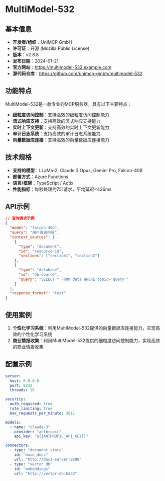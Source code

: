 # MultiModel-532

## 基本信息

- **开发者/组织**：UniMCP GmbH
- **许可证**：开源 (Mozilla Public License)
- **版本**：v2.8.8
- **发布日期**：2024-01-21
- **官方网站**：https://multimodel-532.example.com
- **源代码仓库**：https://github.com/unimcp-gmbh/multimodel-532

## 功能特点

MultiModel-532是一款专业的MCP服务器，具有以下主要特点：

- **细粒度访问控制**：支持高效的细粒度访问控制能力
- **流式响应支持**：支持高效的流式响应支持能力
- **实时上下文更新**：支持高效的实时上下文更新能力
- **审计日志系统**：支持高效的审计日志系统能力
- **向量数据库连接**：支持高效的向量数据库连接能力


## 技术规格

- **支持的模型**：LLaMa-2, Claude 3 Opus, Gemini Pro, Falcon-40B
- **部署方式**：Azure Functions
- **语言/框架**：TypeScript / Actix
- **性能指标**：每秒处理约751请求，平均延迟<436ms

## API示例

```json
// 查询请求示例
{
  "model": "falcon-40b",
  "query": "用户查询内容",
  "context_sources": [
    {
      "type": "document",
      "id": "resource-id",
      "sections": ["section1", "section2"]
    },
    {
      "type": "database",
      "id": "db-source",
      "query": "SELECT * FROM data WHERE topic='query'"
    }
  ],
  "response_format": "text"
}
```

## 使用案例

1. **个性化学习系统**：利用MultiModel-532提供的向量数据库连接能力，实现高效的个性化学习系统
2. **商业情报收集**：利用MultiModel-532提供的细粒度访问控制能力，实现高效的商业情报收集


## 配置示例

```yaml
server:
  host: 0.0.0.0
  port: 8242
  threads: 16

security:
  auth_required: true
  rate_limiting: true
  max_requests_per_minute: 3811

models:
  - name: "claude-3"
    provider: "anthropic"
    api_key: "${{ANTHROPIC_API_KEY}}"

connectors:
  - type: "document_store"
    id: "main_docs"
    url: "http://docs-server:9200"
  - type: "vector_db"
    id: "embeddings"
    url: "http://vector-db:6333"
```